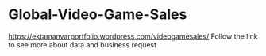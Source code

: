 # Global-Video-Game-Sales
https://ektamanvarportfolio.wordpress.com/videogamesales/ 
Follow the link to see more about data and business request 



